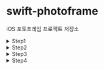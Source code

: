 # swift-photoframe
iOS 포토프레임 프로젝트 저장소

<details>
<summary>Step1</summary>
<div markdown="1">       

### 요구사항 요약
- "PhotoFrame" 이름의 App 템플릿 iOS 프로젝트 생성
- 스토리보드에 TabBar Controller 추가
- 특정 시뮬레이터 골라서 실행
- readme.md 작성
  - 단계별 미션 수행 후 주요 작업 내용(바뀐 이미지/핵심 기능)과 완성 날짜시간을 기록
  - 실행한 화면을 캡처하여 첨부
- TabBar Controller 추가
- TabBarController의 Tab을 2개로 설정하고, Scene 각각 연결
- ViewController를 새로 작성하여, 첫 번째 Scene에 연결
### 결과 정리
- 시뮬레이터 환경: iPhone SE(2nd generation)
/Users/heotaeyang/Documents/codesquad-iOS/swift-photoframe/PhotoFrame/PhotoFrame/ViewController.swift
16
viewDidLoad()
15
출력
</div>
</details>
<details>
<summary>Step2</summary>
<div markdown="1">

### 요구사항 요약
- First Scene에 만들어져 있는 레이블을 IBOutlet으로 연결
- 연결한 아웃렛 변수에 값 변경
### 결과 정리
- 시뮬레이터 환경: iPhone SE(2nd generation)
<img width="20%" alt="스크린샷 2022-02-16 오후 3 58 53" src="https://user-images.githubusercontent.com/42532724/154214782-b8bbf6e1-a9d9-4f6c-8ae7-c17c7e885ca6.png">

</div>
</details>
<details>
<summary>Step3</summary>
<div markdown="1">       

## Step3
### 요구사항 요약
- First Scene 에 Button 추가 후, IBAction 연결
- 액션에 대한 메서드 구현
### 결과 정리
- 시뮬레이터 환경: iPhone SE(2nd generation)

<img width="20%" alt="1" src="https://user-images.githubusercontent.com/42532724/154324449-879b8773-7cef-44a2-b4ed-a4e2d121e1ed.png"><img width="20%" alt="2" src="https://user-images.githubusercontent.com/42532724/154324479-49f65297-35da-4fb2-af15-153c1675e01f.png">
</div>
</details>

</div>
</details>
<details>
<summary>Step4</summary>
<div markdown="1">       

## Step4
### 요구사항 요약
- 새로운 Scene과 Segue 추가
### 결과 정리
- 시뮬레이터 환경: iPhone SE(2nd generation)

<img width="20%" alt="1" src="https://user-images.githubusercontent.com/42532724/154607253-6401ab34-c83a-451f-91ef-19473ae6fa0d.png"> <img width="20%" alt="1" src="https://user-images.githubusercontent.com/42532724/154607272-0886ac46-1083-4c92-a801-0c985701c8cc.png">
</div>
</details>
